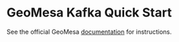 GeoMesa Kafka Quick Start
============================

See the official GeoMesa [documentation](http://www.geomesa.org/documentation/tutorials/geomesa-quickstart-kafka.html)
for instructions.
